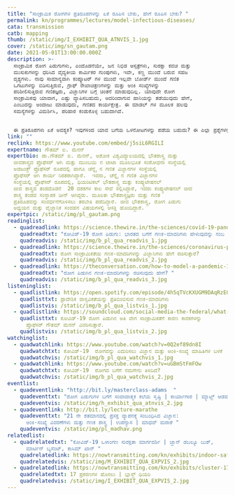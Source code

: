 ```yaml
---
title: "ಸಾಂಕ್ರಾಮಿಕ ರೋಗಗಳ ಪ್ರತಿರೂಪಗಳನ್ನು ಏಕೆ ರೂಪಿಸ ಬೇಕು, ಹೇಗೆ ರೂಪಿಸ ಬೇಕು? "
permalink: kn/programmes/lectures/model-infectious-diseases/
cata: transmission
catb: mapping
thumb: /static/img/I_EXHIBIT_QUA_ATNVIS_1.jpg
cover: /static/img/sn_gautam.png
date: 2021-05-01T13:00:00.000Z
description: >-
  ಸಾಂಕ್ರಾಮಿಕ ರೋಗ ಪಿಡುಗುಗಳು, ಎಂದೊಡನೆಯೇ, ಜನ ನಿಭಿಡ ಆಸ್ಪತ್ರೆಗಳು, ಸುರಕ್ಷಾ ಕವಚ ಮತ್ತು
  ಮುಸುಕುಗಳನ್ನು ಧರಿಸಿದ ವೈದ್ಯಕೀಯ ಕಾರ್ಮಿಕರ ಗುಂಪುಗಳು, ಇವೇ, ಕಣ್ಣ ಮುಂದೆ ಬರುವ ಸಹಜ
  ದೃಶ್ಯಗಳು. ನಾವು ಸಾಮಾನ್ಯವಾಗಿ ಕಂಪ್ಯೂಟರ್‌ ಗಳ ಮುಂದೆ ಇಲ್ಲವೇ ಬೋರ್ಡ್‌ ಮುಂದೆ ಗಣಿತ
  ಒಗಟುಗಳನ್ನು ಬಿಡಿಸುತ್ತಿರುವ, ಗ್ರಾಫ್‌ ರೇಖಾಚಿತ್ರಣಗಳನ್ನು ಮತ್ತು ಅಂಕಿ ಸಂಖ್ಯೆಗಳನ್ನು
  ಪರಿಶೀಲಿಸುತ್ತಿರುವ ಗಣಿತಜ್ಞರು, ವಿಜ್ಞಾನಿಗಳ ಬಗ್ಗೆ ಚಿಂತನೆ ಮಾಡುವುದಿಲ್ಲ. ಯಾವುದೇ ರೋಗ
  ಸಾಂಕ್ರಾಮಿಕವು ಯಾವಾಗ, ಎಷ್ಟು ವ್ಯಾಪಿಸಬಹುದು, ಅದರಿಂದಾಗುವ ಹಾನಿಯನ್ನು ತಡೆಯುವುದು ಹೇಗೆ,
  ಎಂಬುದನ್ನು ಅಂದಾಜು ಮಾಡುವುದು, ಗಣಿತದ ಕಾರ್ಯಕ್ಷೇತ್ರ. ಈ ಮಾಡಲ್‌ ಗಳ ಮೂಲಕ ಹಲವು
  ಸಮಸ್ಯೆಗಳನ್ನು ವಿಮರ್ಶಿಸಿ, ಪರಿಹಾರ ಕಂಡುಕೊಳ್ಳ ಬಹುದಾಗಿದೆ.


  ಈ ಪ್ರತಿರೂಪಗಳು ಏಕೆ ಅವಶ್ಯಕ? ಇವುಗಳಿಂದ ಯಾವ ಬಗೆಯ ಒಳನೋಟಗಳನ್ನು ಪಡೆಯ ಬಹುದು? ಈ ಎಲ್ಲಾ ಪ್ರಶ್ನೆಗಳನ್ನು ಕುರಿತಂತೆ ಹಾಗೂ ಕೆಲವು ಸಾಂಕ್ರಾಮಿಕ ರೋಗ ಪಿಡುಗುಗಳಿಗೆ  ಸಂಬಂಧಿಸಿದಂತೆ ವಿವಿಧ ಮಾಡಲ್ ಗಳ ಬಗೆಗೆ ಭಾಷಣದಲ್ಲಿ ಡಾ.ಮೆನನ್‌, ಮಾತನಾಡುತ್ತಾರೆ.
link: ""
reclink: https://www.youtube.com/embed/j5siL6RGILI
expertname: ಗೌತಮ್‌ ಐ. ಮೆನನ್‌
expertbio: ಡಾ.ಗೌತಮ್‌ ಐ. ಮೆನನ್, ಅಶೋಕ ವಿಶ್ವವಿದ್ಯಾಲಯದಲ್ಲಿ ಭೌತಶಾಸ್ತ್ರ ಮತ್ತು
  ಜೀವಶಾಸ್ತ್ರದ ಪ್ರೊಫೆಸರ್‌ ಆಗಿ ಮತ್ತು ಮುಂಬಯಿ ನ ಟಾಟಾ ಮೂಲಭೂತ ಸಂಶೋಧನಾ ಸಂಸ್ಥೆಯಲ್ಲಿ
  ಅಡಜಂಕ್ಟ್‌ ಪ್ರೊಫೆಸರ್‌ ರೂಪದಲ್ಲಿ ಹಾಗೂ ಚೆನ್ನೈ ನ ಗಣಿತ ವಿಜ್ಞಾನಗಳ ಸಂಸ್ಥೆಯಲ್ಲಿ
  ಪ್ರೊಫೆಸರ್‌ ಆಗಿ ಕಾರ್ಯ ನಿರತರಾಗಿದ್ದಾರೆ.  ಇವರು, ಚೆನ್ನೈ ನ ಗಣಿತ ವಿಜ್ಞಾನಗಳ
  ಸಂಸ್ಥೆಯಲ್ಲಿ ಪ್ರೊಫೆಸರ್‌ ರೂಪದಲ್ಲಿ, ಥಿಯರಿಟಿಕಲ್‌ ಭೌತಶಾಸ್ತ್ರ ಮತ್ತು ಕಂಪ್ಯುಟೇಷನಲ್‌
  ಜೀವ ಶಾಸ್ತ್ರದ ತಂಡದೊಡನೆ  20 ದಶಕಗಳ ಕಾಲ ಸೇವೆ ಸಲ್ಲಿಸಿದ್ದಾರೆ, ಇವರು ಕಂಪ್ಯುಟೇಷನಲ್‌ ಜೀವ
  ಶಾಸ್ತ್ರ ತಂಡದ ಸಂಸ್ಥಾಪಕ ಡೀನ್‌ ಆಗಿದ್ದರು. ಮೂಲತಃ ಭೌತಶಾಸ್ತ್ರಜ್ಞರು ಮತ್ತು ಗಣಿತ
  ಪ್ರತಿರೂಪವನ್ನು ಸಂವರ್ಧನೆಗೊಳಿಸಲು ತರಬೇತಿ ಪಡೆದಿದ್ದಾರೆ. ಜೀವ ಭೌತಶಾಸ್ತ್ರ, ರೋಗ ಪಿಡುಗು
  ಅಧ್ಯಯನ ಮತ್ತು ವೈಜ್ಞಾನಿಕ ಸಂವಹನ ವಿಷಯಗಳಲ್ಲಿ ಆಸಕ್ತಿ ಹೊಂದಿದ್ದಾರೆ.
expertpic: /static/img/pl_gautam.png
readinglist:
  - quadreadlink: https://science.thewire.in/the-sciences/covid-19-pandemic-infectious-disease-transmission-sir-seir-icmr-indiasim-agent-based-modelling/
    quadreadtxt: "ಕೋವಿಡ್-19‌ ರೋಗ ಪಿಡುಗು: ಭಾರತದ ಬಗೆಗೆ ಗಣಕ-ಮಾದರಿಗಳು ಹೇಳುವುದನ್ನು ನಂಬ ಬೇಕೇ? "
    quadreadvis: /static/img/b_pl_qua_readvis_1.jpg
  - quadreadlink: https://science.thewire.in/the-sciences/coronavirus-pandemic-infectious-disease-transmission-modelling-kermack-mckendrick-theory-seir-model/
    quadreadtxt: ರೋಗ ಸಾಂಕ್ರಾಮಿಕತೆಯ ಗಣಕ-ಮಾದರಿಗಳನ್ನು ವಿಜ್ಞಾನಿಗಳು ಹೇಗೆ ರಚಿಸುತ್ತಾರೆ?
    quadreadvis: /static/img/b_pl_qua_readvis_2.jpg
  - quadreadlink: https://theconversation.com/how-to-model-a-pandemic-134187
    quadreadtxt: "ರೋಗ ಪಿಡುಗಿನ ಗಣಕ-ಮಾದರಿಗಳನ್ನು ರಚಿಸುವುದು ಹೇಗೆ? "
    quadreadvis: /static/img/b_pl_qua_readvis_3.jpg
listeninglist:
  - quadlistlink: https://open.spotify.com/episode/4h5qTVcKXUGM9DAqRzEGOU
    quadlisttxt: ಪ್ರಾದೇಶಿಕ ವಾಸ್ತವಿಕತೆಯನ್ನು ಪ್ರತಿಬಿಂಬಿಸುವ ಗಣಕ-ಮಾದರಿಗಳು
    quadlistvis: /static/img/b_pl_qua_listvis_1.jpg
  - quadlistlink: https://soundcloud.com/social-media-the-federal/what-is-indian-exceptionalism-explains
    quadlisttxt: ಕೋವಿಡ್-19‌ ರೋಗ ಪಿಡುಗಿನ ಅತಿ ವೇಗ ಸಾಂಕ್ರಾಮಿಕತೆಗೆ ಕಾರಣ ಕಾರಕಗಳನ್ನು
      ಪ್ರೊಫೆಸರ್‌ ಗೌತಮ್‌ ಮೆನನ್‌ ವಿವರಿಸುತ್ತಾರೆ.
    quadlistvis: /static/img/b_pl_qua_listvis_2.jpg
watchinglist:
  - quadwatchlink: https://www.youtube.com/watch?v=0Q2ef89dn8I
    quadwatchtxt: ಕೋವಿಡ್-19‌  ರೋಗವನ್ನು ಎದುರಿಸಲು ವಿಜ್ಞಾನ ಮತ್ತು ಅಂಕಿ-ಸಂಖ್ಯೆ ಮಾಹಿತಿಗಳ ಬಳಕೆ
    quadwatchvis: /static/img/b_pl_qua_watchvis_1.jpg
  - quadwatchlink: https://www.youtube.com/watch?v=uGBmStFmFOw
    quadwatchtxt: ಕೋವಿಡ್-19‌  ರೋಗದ ಬಗೆಗೆ ನಮಗೇನು ತಿಳಿದಿದೆ?
    quadwatchvis: /static/img/b_pl_qua_watchvis_2.jpg
eventlist:
  - quadeventlink: "http://bit.ly/masterclass-adams  "
    quadeventtxt: "ರೋಗ ಪಿಡುಗುಗಳ ಬಗೆಗೆ ಸಂವಾದಾತ್ಮಕ ಕಲೆಯ ಸೃಷ್ಟಿ | ಕಾರ್ಯಾಗಾರ | ಮ್ಯಾಟ್ಟ್‌ ಆಡಮ್ಸ್ "
    quadeventvis: /static/img/h_exhibit_qua_atnvis_2.jpg
  - quadeventlink: http://bit.ly/lecture-marathe
    quadeventtxt: "21 ನೇ ಶತಮಾನದಲ್ಲಿ ಪ್ರಸಕ್ತ ವ್ಯಾಪನಕ್ಕೆ ಸಂಬಂಧಿಸಿದ ವಿಜ್ಞಾನ:
      ಅಂಕಿ-ಸಂಖ್ಯೆ ವಿವರಣೆಗಳು ಮತ್ತು ಗಣಕ ಶಾಸ್ತ್ರ | ಉಪನ್ಯಾಸ | ಮಾಧವ್ ಮರಾಠೆ "
    quadeventvis: /static/img/pl_madhav.png
relatedlist:
  - quadrelatedtxt: "ಕೋವಿಡ್-19 ‌ಒಳಾಂಗಣ ಸುರಕ್ಷತಾ ಮಾರ್ಗದರ್ಶಿ | ಜ್ಹಾನ್‌ ಡಬಲ್ಯೂ ಬುಶ್,
      ಮಾರ್ಟಿನ್‌ ಬ್ಯಸೆಂಟ್, ಕಾಸಿಮ್‌ ಖಾನ್‌ "
    quadrelatedlink: https://nowtransmitting.com/kn/exhibits/indoor-safety-guidelines/
    quadrelatedvis: /static/img/M_EXHIBIT_QUA_EXPVIS_2.jpg
  - quadrelatedlink: https://nowtransmitting.com/kn/exhibits/cluster-17-cases/
    quadrelatedtxt: 17 ಪ್ರಕರಣಗಳ ಹೊನಲು | ಬ್ಲಾಸ್ಟ್‌ ಥಿಯರಿ
    quadrelatedvis: /static/img/I_EXHIBIT_QUA_EXPVIS_2.jpg
---
```

